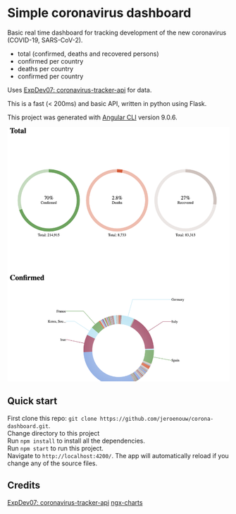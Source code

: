 # Simple coronavirus dashboard 

Basic real time dashboard for tracking development of the new coronavirus (COVID-19, SARS-CoV-2).

* total (confirmed, deaths and recovered persons) 
* confirmed per country
* deaths per country
* confirmed per country

Uses [ExpDev07: coronavirus-tracker-api](https://github.com/ExpDev07/coronavirus-tracker-api) for data.  

This is a fast (< 200ms) and basic API, written in python using Flask.  

This project was generated with [Angular CLI](https://github.com/angular/angular-cli) version 9.0.6.

<p align="center"><img src="/corona-dashboard.png?raw=true"/></p>

## Quick start

First clone this repo: `git clone https://github.com/jeroenouw/corona-dashboard.git`.  
Change directory to this project  
Run `npm install` to install all the dependencies.  
Run `npm start` to run this project.  
Navigate to `http://localhost:4200/`. The app will automatically reload if you change any of the source files.  

## Credits
[ExpDev07: coronavirus-tracker-api](https://github.com/ExpDev07/coronavirus-tracker-api)
[ngx-charts](https://swimlane.github.io/ngx-charts/#/ngx-charts/bar-vertical)
